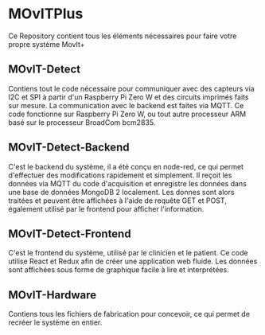 # MOvITPlus
Ce Repository contient tous les éléments nécessaires pour faire votre propre système MovIt+

## MOvIT-Detect
Contiens tout le code nécessaire pour communiquer avec des capteurs via I2C et SPI à partir d'un Raspberry Pi Zero W et des circuits imprimés faits sur mesure. La communication avec le backend est faites via MQTT. Ce code fonctionne sur Raspberry Pi Zero W, ou tout autre processeur ARM basé sur le processeur BroadCom bcm2835.

## MOvIT-Detect-Backend
C'est le backend du système, il a été conçu en node-red, ce qui permet d'effectuer des modifications rapidement et simplement. Il reçoit les données via MQTT du code d'acquisition et enregistre les données dans une base de données MongoDB 2 localement. Les donnes sont alors traitées et peuvent être affichées à l'aide de requête GET et POST, également utilisé par le frontend pour afficher l'information.

## MOvIT-Detect-Frontend
C'est le frontend du système, utilisé par le clinicien et le patient. Ce code utilise React et Redux afin de créer une application web fluide. Les données sont affichées sous forme de graphique facile à lire et interprétées. 

## MOvIT-Hardware
Contiens tous les fichiers de fabrication pour concevoir, ce qui permet de recréer le système en entier.
